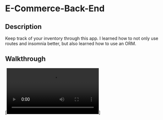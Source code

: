 # E-Commerce-Back-End

## Description

Keep track of your inventory through this app. I learned how to not only use routes and insomnia better, but also learned how to use an ORM.

## Walkthrough

[![Watch the video](./videos/walkthroughecommerce.webm)]
